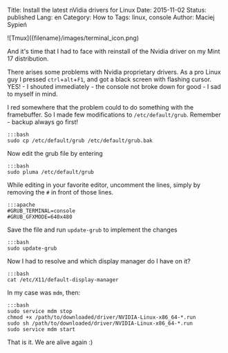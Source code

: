 Title:    Install the latest nVidia drivers for Linux
Date:     2015-11-02
Status:   published
Lang:     en
Category: How to
Tags:     linux, console
Author:   Maciej Sypień


<div class="intro-article-image-sm" markdown="1">
  ![Tmux]({filename}/images/terminal_icon.png)
</div>

And it's time that I had to face with reinstall of the Nvidia driver on my Mint
17 distribution.

There arises some problems with Nvidia proprietary drivers. As a pro Linux guy
I pressed `ctrl`+`alt`+`F1`, and got a black screen with flashing cursor. YES! -
I shouted immediately - the console not broke down for good - I sad to myself in
mind.

I red somewhere that the problem could to do something with the framebuffer. So
I made few modifications to `/etc/default/grub`. Remember - backup always go
first!

    :::bash
    sudo cp /etc/default/grub /etc/default/grub.bak

Now edit the grub file by entering

    :::bash
    sudo pluma /etc/default/grub

While editing in your favorite editor, uncomment the lines, simply by removing
the `#` in front of those lines.

    :::apache
    #GRUB_TERMINAL=console
    #GRUB_GFXMODE=640x480

Save the file and run `update-grub` to implement the changes

    :::bash
    sudo update-grub


Now I had to resolve and which display manager do I have on it?

    :::bash
    cat /etc/X11/default-display-manager

In my case was `mdm`, then:

    :::bash
    sudo service mdm stop
    chmod +x /path/to/downloaded/driver/NVIDIA-Linux-x86_64-*.run
    sudo sh /path/to/downloaded/driver/NVIDIA-Linux-x86_64-*.run
    sudo service mdm start

That is it. We are alive again :)

